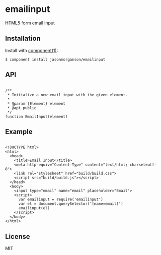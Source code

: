 
# emailinput

  HTML5 form email input

## Installation

  Install with [component(1)](http://component.io):

    $ component install jasonmorganson/emailinput

## API

```

/**
 * Initialize a new email input with the given element.
 *
 * @param {Element} element
 * @api public
 */
function EmailInput(element)

```

## Example

```

<!DOCTYPE html>
<html>
  <head>
    <title>Email Input</title>
    <meta http-equiv="Content-Type" content="text/html; charset=utf-8">
    <link rel="stylesheet" href="build/build.css">
    <script src="build/build.js"></script>
  </head>
  <body>
    <input type="email" name="email" placeholder="Email">
    <script>
      var emailinput = require('emailinput')
      var el = document.querySelector('[name=email]')
      emailinput(el)
    </script>
  </body>
</html>

```

## License

  MIT
